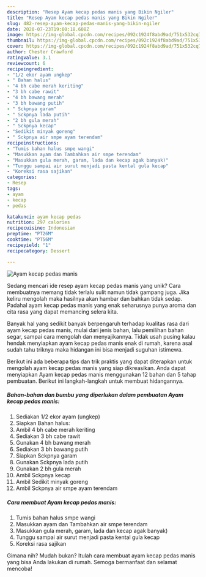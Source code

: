 ```yaml
---
description: "Resep Ayam kecap pedas manis yang Bikin Ngiler"
title: "Resep Ayam kecap pedas manis yang Bikin Ngiler"
slug: 482-resep-ayam-kecap-pedas-manis-yang-bikin-ngiler
date: 2020-07-23T19:00:18.608Z
image: https://img-global.cpcdn.com/recipes/092c1924f8abd9ad/751x532cq70/ayam-kecap-pedas-manis-foto-resep-utama.jpg
thumbnail: https://img-global.cpcdn.com/recipes/092c1924f8abd9ad/751x532cq70/ayam-kecap-pedas-manis-foto-resep-utama.jpg
cover: https://img-global.cpcdn.com/recipes/092c1924f8abd9ad/751x532cq70/ayam-kecap-pedas-manis-foto-resep-utama.jpg
author: Chester Crawford
ratingvalue: 3.1
reviewcount: 6
recipeingredient:
- "1/2 ekor ayam ungkep"
- " Bahan halus"
- "4 bh cabe merah keriting"
- "3 bh cabe rawit"
- "4 bh bawang merah"
- "3 bh bawang putih"
- " Sckpnya garam"
- " Sckpnya lada putih"
- "2 bh gula merah"
- " Sckpnya kecap"
- "Sedikit minyak goreng"
- " Sckpnya air smpe ayam terendam"
recipeinstructions:
- "Tumis bahan halus smpe wangi"
- "Masukkan ayam dan Tambahkan air smpe terendam"
- "Masukkan gula merah, garam, lada dan kecap agak banyak)"
- "Tunggu sampai air surut menjadi pasta kental gula kecap"
- "Koreksi rasa sajikan"
categories:
- Resep
tags:
- ayam
- kecap
- pedas

katakunci: ayam kecap pedas 
nutrition: 297 calories
recipecuisine: Indonesian
preptime: "PT26M"
cooktime: "PT56M"
recipeyield: "1"
recipecategory: Dessert

---
```



![Ayam kecap pedas manis](https://img-global.cpcdn.com/recipes/092c1924f8abd9ad/751x532cq70/ayam-kecap-pedas-manis-foto-resep-utama.jpg)

Sedang mencari ide resep ayam kecap pedas manis yang unik? Cara membuatnya memang tidak terlalu sulit namun tidak gampang juga. Jika keliru mengolah maka hasilnya akan hambar dan bahkan tidak sedap. Padahal ayam kecap pedas manis yang enak seharusnya punya aroma dan cita rasa yang dapat memancing selera kita.

Banyak hal yang sedikit banyak berpengaruh terhadap kualitas rasa dari ayam kecap pedas manis, mulai dari jenis bahan, lalu pemilihan bahan segar, sampai cara mengolah dan menyajikannya. Tidak usah pusing kalau hendak menyiapkan ayam kecap pedas manis enak di rumah, karena asal sudah tahu triknya maka hidangan ini bisa menjadi suguhan istimewa.




Berikut ini ada beberapa tips dan trik praktis yang dapat diterapkan untuk mengolah ayam kecap pedas manis yang siap dikreasikan. Anda dapat menyiapkan Ayam kecap pedas manis menggunakan 12 bahan dan 5 tahap pembuatan. Berikut ini langkah-langkah untuk membuat hidangannya.

<!--inarticleads1-->

##### Bahan-bahan dan bumbu yang diperlukan dalam pembuatan Ayam kecap pedas manis:

1. Sediakan 1/2 ekor ayam (ungkep)
1. Siapkan  Bahan halus:
1. Ambil 4 bh cabe merah keriting
1. Sediakan 3 bh cabe rawit
1. Gunakan 4 bh bawang merah
1. Sediakan 3 bh bawang putih
1. Siapkan  Sckpnya garam
1. Gunakan  Sckpnya lada putih
1. Gunakan 2 bh gula merah
1. Ambil  Sckpnya kecap
1. Ambil Sedikit minyak goreng
1. Ambil  Sckpnya air smpe ayam terendam




<!--inarticleads2-->

##### Cara membuat Ayam kecap pedas manis:

1. Tumis bahan halus smpe wangi
1. Masukkan ayam dan Tambahkan air smpe terendam
1. Masukkan gula merah, garam, lada dan kecap agak banyak)
1. Tunggu sampai air surut menjadi pasta kental gula kecap
1. Koreksi rasa sajikan




Gimana nih? Mudah bukan? Itulah cara membuat ayam kecap pedas manis yang bisa Anda lakukan di rumah. Semoga bermanfaat dan selamat mencoba!
